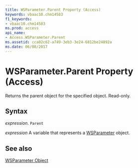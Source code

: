 ```yaml
---
title: WSParameter.Parent Property (Access)
keywords: vbaac10.chm14583
f1_keywords:
- vbaac10.chm14583
ms.prod: access
api_name:
- Access.WSParameter.Parent
ms.assetid: cca02c62-a749-3eb3-3e24-6812be24892a
ms.date: 06/08/2017
---
```



# WSParameter.Parent Property (Access)

Returns the parent object for the specified object. Read-only.


## Syntax

 _expression_. `Parent`

 _expression_ A variable that represents a [WSParameter](./Access.WSParameter.md) object.


## See also


[WSParameter Object](Access.WSParameter.md)

